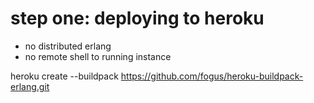 # step one: deploying to heroku

 - no distributed erlang
 - no remote shell to running instance

heroku create <name> --buildpack https://github.com/fogus/heroku-buildpack-erlang.git

